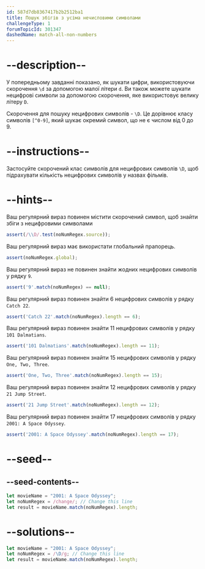 ```yaml
---
id: 587d7db8367417b2b2512ba1
title: Пошук збігів з усіма нечисловими символами
challengeType: 1
forumTopicId: 301347
dashedName: match-all-non-numbers
---
```


# --description--

У попередньому завданні показано, як шукати цифри, використовуючи скорочення `\d` за допомогою малої літери `d`. Ви також можете шукати нецифрові символи за допомогою скорочення, яке використовує велику літеру `D`.

Скорочення для пошуку нецифрових символів - `\D`. Це дорівнює класу символів `[^0-9]`, який шукає окремий символ, що не є числом від 0 до 9.

# --instructions--

Застосуйте скорочений клас символів для нецифрових символів `\D`, щоб підрахувати кількість нецифрових символів у назвах фільмів.

# --hints--

Ваш регулярний вираз повинен містити скорочений символ, щоб знайти збіги з нецифровими символами

```js
assert(/\\D/.test(noNumRegex.source));
```

Ваш регулярний вираз має використати глобальний прапорець.

```js
assert(noNumRegex.global);
```

Ваш регулярний вираз не повинен знайти жодних нецифрових символів у рядку `9`.

```js
assert('9'.match(noNumRegex) == null);
```

Ваш регулярний вираз повинен знайти 6 нецифрових символів у рядку `Catch 22`.

```js
assert('Catch 22'.match(noNumRegex).length == 6);
```

Ваш регулярний вираз повинен знайти 11 нецифрових символів у рядку `101 Dalmatians`.

```js
assert('101 Dalmatians'.match(noNumRegex).length == 11);
```

Ваш регулярний вираз повинен знайти 15 нецифрових символів у рядку `One, Two, Three`.

```js
assert('One, Two, Three'.match(noNumRegex).length == 15);
```

Ваш регулярний вираз повинен знайти 12 нецифрових символів у рядку `21 Jump Street`.

```js
assert('21 Jump Street'.match(noNumRegex).length == 12);
```

Ваш регулярний вираз повинен знайти 17 нецифрових символів у рядку `2001: A Space Odyssey`.

```js
assert('2001: A Space Odyssey'.match(noNumRegex).length == 17);
```

# --seed--

## --seed-contents--

```js
let movieName = "2001: A Space Odyssey";
let noNumRegex = /change/; // Change this line
let result = movieName.match(noNumRegex).length;
```

# --solutions--

```js
let movieName = "2001: A Space Odyssey";
let noNumRegex = /\D/g; // Change this line
let result = movieName.match(noNumRegex).length;
```
